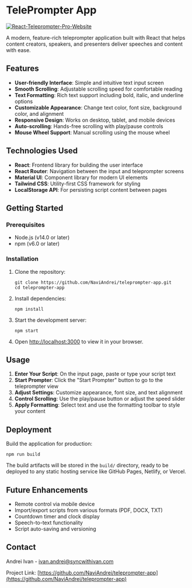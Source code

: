 # TelePrompter App
[![React-Teleprompter-Pro-Website](https://img.shields.io/badge/React%20Teleprompter%20Pro-Website-blue?style=flat-square&labelColor=blue&color=gray)](https://naviandrei.github.io/react-teleprompter-pro/)

A modern, feature-rich teleprompter application built with React that helps content creators, speakers, and presenters deliver speeches and content with ease.



## Features

- **User-friendly Interface**: Simple and intuitive text input screen
- **Smooth Scrolling**: Adjustable scrolling speed for comfortable reading
- **Text Formatting**: Rich text support including bold, italic, and underline options
- **Customizable Appearance**: Change text color, font size, background color, and alignment
- **Responsive Design**: Works on desktop, tablet, and mobile devices
- **Auto-scrolling**: Hands-free scrolling with play/pause controls
- **Mouse Wheel Support**: Manual scrolling using the mouse wheel

## Technologies Used

- **React**: Frontend library for building the user interface
- **React Router**: Navigation between the input and teleprompter screens
- **Material UI**: Component library for modern UI elements
- **Tailwind CSS**: Utility-first CSS framework for styling
- **LocalStorage API**: For persisting script content between pages

## Getting Started

### Prerequisites

- Node.js (v14.0 or later)
- npm (v6.0 or later)

### Installation

1. Clone the repository:
   ```
   git clone https://github.com/NaviAndrei/teleprompter-app.git
   cd teleprompter-app
   ```

2. Install dependencies:
   ```
   npm install
   ```

3. Start the development server:
   ```
   npm start
   ```

4. Open [http://localhost:3000](http://localhost:3000) to view it in your browser.

## Usage

1. **Enter Your Script**: On the input page, paste or type your script text
2. **Start Prompter**: Click the "Start Prompter" button to go to the teleprompter view
3. **Adjust Settings**: Customize appearance, font size, and text alignment
4. **Control Scrolling**: Use the play/pause button or adjust the speed slider
5. **Apply Formatting**: Select text and use the formatting toolbar to style your content

## Deployment

Build the application for production:

```
npm run build
```

The build artifacts will be stored in the `build/` directory, ready to be deployed to any static hosting service like GitHub Pages, Netlify, or Vercel.

## Future Enhancements

- Remote control via mobile device
- Import/export scripts from various formats (PDF, DOCX, TXT)
- Countdown timer and clock display
- Speech-to-text functionality
- Script auto-saving and versioning



## Contact

Andrei Ivan - [ivan.andrei@syncwithivan.com](mailto:ivan.andrei@syncwithivan.com)

Project Link: [https://github.com/NaviAndrei/teleprompter-app](https://github.com/NaviAndrei/teleprompter-app)
